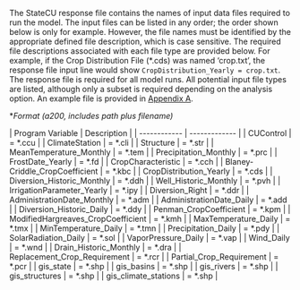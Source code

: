 The StateCU response file contains the names of input data files required to run the model. The input files
can be listed in any order; the order shown below is only for example. However, the file names must be
identified by the appropriate defined file description, which is case sensitive. The required file descriptions
associated with each file type are provided below. For example, if the Crop Distribution File (\*.cds) was
named ‘crop.txt’, the response file input line would show `CropDistribution_Yearly = crop.txt`. The
response file is required for all model runs. All potential input file types are listed, although only a subset is
required depending on the analysis option. An example file is provided in [Appendix A](../AppendixA/A1.md). 

**Format (a200, includes path plus filename)*

 | Program Variable | Description |
    | ------------ | ------------- |
    | CUControl | = *.ccu |
    | ClimateStation | = *.cli |
	| Structure | = *.str |
	| MeanTemperature_Monthly | = *.tem |
	| Precipitation_Monthly | = *.prc |
	| FrostDate_Yearly | = *.fd |
	| CropCharacteristic | = *.cch |
	| Blaney-Criddle_CropCoefficient | = *.kbc |
	| CropDistribution_Yearly | = *.cds |
	| Diversion_Historic_Monthly | = *.ddh |
	| Well_Historic_Monthly | = *.pvh |
	| IrrigationParameter_Yearly | = *.ipy |
	| Diversion_Right | = *.ddr |
	| AdministrationDate_Monthly | = *.adm |
	| AdministrationDate_Daily | = *.add |
	| Diversion_Historic_Daily | = *.ddy |
	| Penman_CropCoefficient | = *.kpm |
	| ModifiedHargreaves_CropCoefficient | = *.kmh |
	| MaxTemperature_Daily | = *.tmx |
	| MinTemperature_Daily | = *.tmn |
	| Precipitation_Daily | = *.pdy |
	| SolarRadiation_Daily | = *.sol |
	| VaporPressure_Daily | = *.vap |
	| Wind_Daily | = *.wnd |
	| Drain_Historic_Monthly | = *.dra |
	| Replacement_Crop_Requirement | = *.rcr |
	| Partial_Crop_Requirement | = *.pcr |
	| gis_state | = *.shp |
	| gis_basins | = *.shp |
	| gis_rivers | = *.shp |
	| gis_structures | = *.shp |
	| gis_climate_stations | = *.shp |